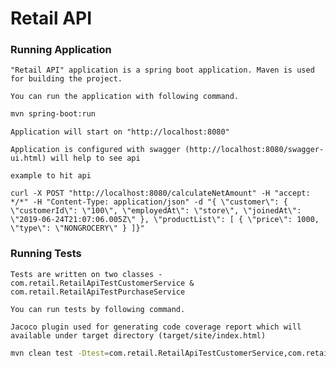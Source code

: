 # Retail API

### Running Application

	"Retail API" application is a spring boot application. Maven is used for building the project. 
	
	You can run the application with following command. 
	
```sh
mvn spring-boot:run
```

	Application will start on "http://localhost:8080"
	
	Application is configured with swagger (http://localhost:8080/swagger-ui.html) will help to see api
	
	example to hit api
	
	curl -X POST "http://localhost:8080/calculateNetAmount" -H "accept: */*" -H "Content-Type: application/json" -d "{ \"customer\": { \"customerId\": \"100\", \"employedAt\": \"store\", \"joinedAt\": \"2019-06-24T21:07:06.005Z\" }, \"productList\": [ { \"price\": 1000, \"type\": \"NONGROCERY\" } ]}"

### Running Tests

	Tests are written on two classes - com.retail.RetailApiTestCustomerService & com.retail.RetailApiTestPurchaseService 
	
	You can run tests by following command.
	
	Jacoco plugin used for generating code coverage report which will available under target directory (target/site/index.html)

```sh
mvn clean test -Dtest=com.retail.RetailApiTestCustomerService,com.retail.RetailApiTestPurchaseService
```